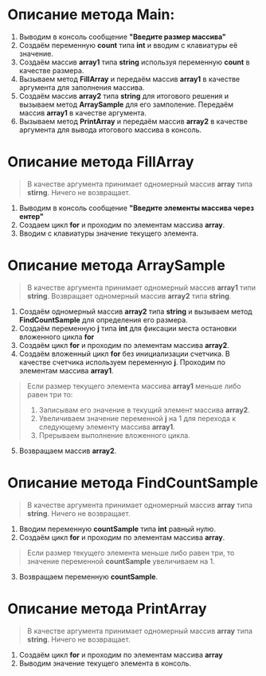 # Описание метода Main:
1. Выводим в консоль сообщение **"Введите размер массива"**
2. Создаём переменную **count** типа **int** и  вводим с клавиатуры её значение.
3. Создаём массив  **array1** типа **string** используя переменную **count** в качестве размера.
4. Вызываем метод **FillArray** и передаём массив **array1** в качестве аргумента для заполнения массива.
5. Создаём массив **array2** типа **string** для итогового решения и вызываем метод **ArraySample** для его замполение. Передаём массив **array1** в качестве аргумента.
7. Вызываем метод **PrintArray** и передаём массив **array2** в качестве аргумента для вывода итогового массива в консоль.


# Описание метода **FillArray**
>В качестве аргумента принимает одномерный массив  **array** типа **stirng**. Ничего не возвращает.

1. Выводим в консоль сообщение **"Введите элементы массива через ентер"**
2. Создаем цикл **for** и проходим по элементам массива **array**.
3. Вводим с клавиатуры значение текущего элемента.


# Описание метода **ArraySample**
> В качестве аргумента принимает одномерный массив **array1** типи **string**. Возвращает одномерный массив **array2** типа **string**.

1. Создаём одномерный массив **array2** типа **string** и вызываем метод **FindCountSample** для определения его размера.
2. Создаём переменную **j** типа **int** для фиксации места остановки вложенного цикла **for**
3. Создаём цикл **for** и проходим по элементам массива **array2**.
4. Создаём вложенный цикл **for** без инициализации счетчика. В качестве счетчика используем переменную **j**. Проходим по элементам массива **array1**.
> Если размер текущего элемента массива **array1** меньше либо равен три то:
> 1. Записывам его значение в текущий элемент массива **array2**.
> 2. Увеличиваем значение переменной **j** на 1 для перехода к следующему элементу массива **array1**.
> 3. Прерываем выполнение вложенного цикла.
5. Возвращаем массив **array2**.


# Описание метода **FindCountSample**
> В качестве аргумента принимает одномерный массив **array** типа **string**. Ничего не возвращает.

1. Вводим переменную **countSample** типа **int** равный нулю.
2. Создаём цикл **for** и проходим по элементам массива **array**.
> Если размер текущего элемента меньше либо равен три, то значение переменной **countSample** увеличиваем на 1.
3. Возвращаем переменную **countSample**.


# Описание метода **PrintArray**
> В качестве аргумента принимает одномерный массив **array** типа **string**. Ничего не возвращает.

1. Создаём цикл **for** и проходим по элементам массива **array** 
2. Выводим значение текущего элемента в консоль.
